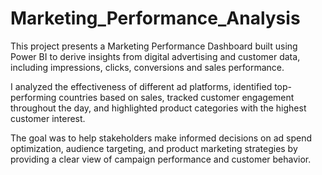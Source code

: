 # Marketing_Performance_Analysis
This project presents a Marketing Performance Dashboard built using Power BI to derive insights from digital advertising and customer data, including impressions, clicks, conversions and sales performance.

I analyzed the effectiveness of different ad platforms, identified top-performing countries based on sales, tracked customer engagement throughout the day, and highlighted product categories with the highest customer interest.

The goal was to help stakeholders make informed decisions on ad spend optimization, audience targeting, and product marketing strategies by providing a clear view of campaign performance and customer behavior.

